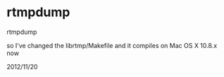 rtmpdump
========

rtmpdump

so I've changed the librtmp/Makefile
and it compiles on Mac OS X 10.8.x now

2012/11/20

